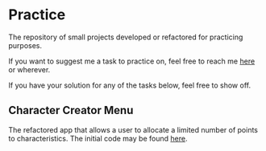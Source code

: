 # Practice
The repository of small projects developed or refactored for practicing purposes. 

If you want to suggest me a task to practice on, feel free to reach me [here](yuliyakhmedova@gmail.com) or wherever.

If you have your solution for any of the tasks below, feel free to show off.

## Character Creator Menu
The refactored app that allows a user to allocate a limited number of points to characteristics. The initial code may be found [here](https://pastebin.com/RSc7Uvqx).